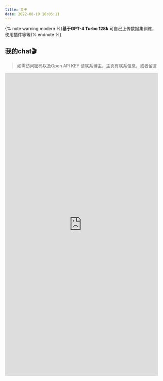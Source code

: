 ```yaml
---
title: 关于
date: 2022-08-10 16:05:11
---
```


{% note warning modern %}<b>基于GPT-4 Turbo 128k</b> 可自己上传数据集训练，使用插件等等{% endnote %}


## 我的chat🎬
> 如需访问密码以及Open API KEY 请联系博主，主页有联系信息，或者留言

<iframe src="https://ai.zverify.cn/#/chat" width="100%" height="1000px;" frameborder="0"></iframe>